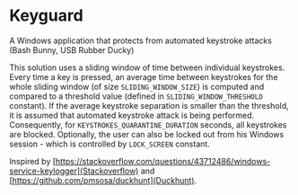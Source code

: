 # Keyguard

A Windows application that protects from automated keystroke attacks (Bash Bunny, USB Rubber Ducky)

This solution uses a sliding window of time between individual keystrokes. Every time a key is pressed, an average time between keystrokes for the whole sliding window (of size `SLIDING_WINDOW_SIZE`)
is computed and compared to a threshold value (defined in `SLIDING_WINDOW_THRESHOLD` constant). If the average keystroke separation is smaller than the threshold,
it is assumed that automated keystroke attack is being performed. Consequently, for `KEYSTROKES_QUARANTINE_DURATION` seconds, all keystrokes are blocked.
Optionally, the user can also be locked out from his Windows session - which is controlled by `LOCK_SCREEN` constant.

Inspired by [https://stackoverflow.com/questions/43712486/windows-service-keylogger](Stackoverflow) and [https://github.com/pmsosa/duckhunt](Duckhunt).